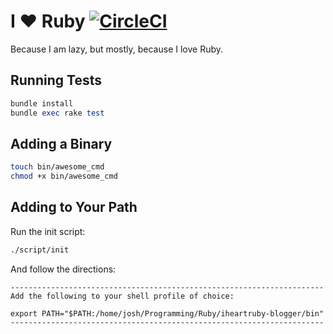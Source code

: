 # I :heart: Ruby [![CircleCI](https://circleci.com/gh/trueheart78/iheartruby-blogger.svg?style=shield)](https://circleci.com/gh/trueheart78/iheartruby-blogger)

Because I am lazy, but mostly, because I love Ruby.

## Running Tests

```ruby
bundle install
bundle exec rake test
```

## Adding a Binary

```sh
touch bin/awesome_cmd
chmod +x bin/awesome_cmd
```

## Adding to Your Path

Run the init script:

```sh
./script/init
```

And follow the directions:

```
----------------------------------------------------------------------
Add the following to your shell profile of choice:

export PATH="$PATH:/home/josh/Programming/Ruby/iheartruby-blogger/bin"
----------------------------------------------------------------------
```
